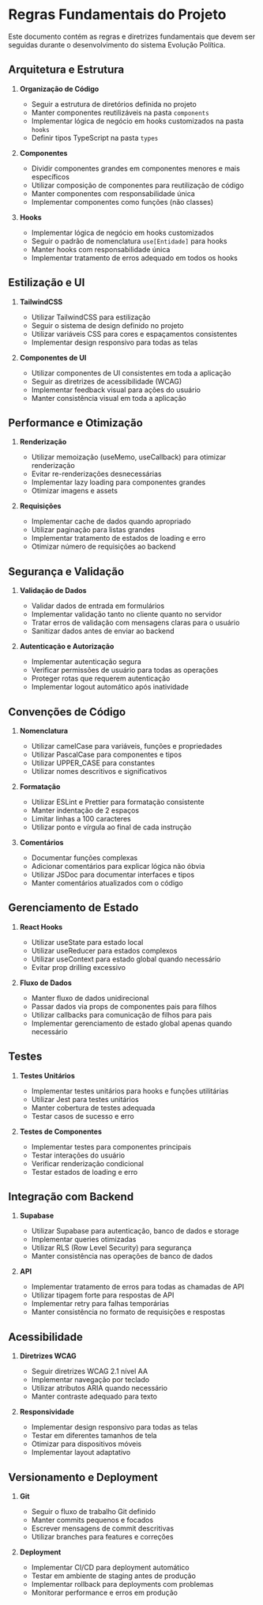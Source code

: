 # Regras Fundamentais do Projeto

Este documento contém as regras e diretrizes fundamentais que devem ser seguidas durante o desenvolvimento do sistema Evolução Política.

## Arquitetura e Estrutura

1. **Organização de Código**
   - Seguir a estrutura de diretórios definida no projeto
   - Manter componentes reutilizáveis na pasta `components`
   - Implementar lógica de negócio em hooks customizados na pasta `hooks`
   - Definir tipos TypeScript na pasta `types`

2. **Componentes**
   - Dividir componentes grandes em componentes menores e mais específicos
   - Utilizar composição de componentes para reutilização de código
   - Manter componentes com responsabilidade única
   - Implementar componentes como funções (não classes)

3. **Hooks**
   - Implementar lógica de negócio em hooks customizados
   - Seguir o padrão de nomenclatura `use[Entidade]` para hooks
   - Manter hooks com responsabilidade única
   - Implementar tratamento de erros adequado em todos os hooks

## Estilização e UI

1. **TailwindCSS**
   - Utilizar TailwindCSS para estilização
   - Seguir o sistema de design definido no projeto
   - Utilizar variáveis CSS para cores e espaçamentos consistentes
   - Implementar design responsivo para todas as telas

2. **Componentes de UI**
   - Utilizar componentes de UI consistentes em toda a aplicação
   - Seguir as diretrizes de acessibilidade (WCAG)
   - Implementar feedback visual para ações do usuário
   - Manter consistência visual em toda a aplicação

## Performance e Otimização

1. **Renderização**
   - Utilizar memoização (useMemo, useCallback) para otimizar renderização
   - Evitar re-renderizações desnecessárias
   - Implementar lazy loading para componentes grandes
   - Otimizar imagens e assets

2. **Requisições**
   - Implementar cache de dados quando apropriado
   - Utilizar paginação para listas grandes
   - Implementar tratamento de estados de loading e erro
   - Otimizar número de requisições ao backend

## Segurança e Validação

1. **Validação de Dados**
   - Validar dados de entrada em formulários
   - Implementar validação tanto no cliente quanto no servidor
   - Tratar erros de validação com mensagens claras para o usuário
   - Sanitizar dados antes de enviar ao backend

2. **Autenticação e Autorização**
   - Implementar autenticação segura
   - Verificar permissões de usuário para todas as operações
   - Proteger rotas que requerem autenticação
   - Implementar logout automático após inatividade

## Convenções de Código

1. **Nomenclatura**
   - Utilizar camelCase para variáveis, funções e propriedades
   - Utilizar PascalCase para componentes e tipos
   - Utilizar UPPER_CASE para constantes
   - Utilizar nomes descritivos e significativos

2. **Formatação**
   - Utilizar ESLint e Prettier para formatação consistente
   - Manter indentação de 2 espaços
   - Limitar linhas a 100 caracteres
   - Utilizar ponto e vírgula ao final de cada instrução

3. **Comentários**
   - Documentar funções complexas
   - Adicionar comentários para explicar lógica não óbvia
   - Utilizar JSDoc para documentar interfaces e tipos
   - Manter comentários atualizados com o código

## Gerenciamento de Estado

1. **React Hooks**
   - Utilizar useState para estado local
   - Utilizar useReducer para estados complexos
   - Utilizar useContext para estado global quando necessário
   - Evitar prop drilling excessivo

2. **Fluxo de Dados**
   - Manter fluxo de dados unidirecional
   - Passar dados via props de componentes pais para filhos
   - Utilizar callbacks para comunicação de filhos para pais
   - Implementar gerenciamento de estado global apenas quando necessário

## Testes

1. **Testes Unitários**
   - Implementar testes unitários para hooks e funções utilitárias
   - Utilizar Jest para testes unitários
   - Manter cobertura de testes adequada
   - Testar casos de sucesso e erro

2. **Testes de Componentes**
   - Implementar testes para componentes principais
   - Testar interações do usuário
   - Verificar renderização condicional
   - Testar estados de loading e erro

## Integração com Backend

1. **Supabase**
   - Utilizar Supabase para autenticação, banco de dados e storage
   - Implementar queries otimizadas
   - Utilizar RLS (Row Level Security) para segurança
   - Manter consistência nas operações de banco de dados

2. **API**
   - Implementar tratamento de erros para todas as chamadas de API
   - Utilizar tipagem forte para respostas de API
   - Implementar retry para falhas temporárias
   - Manter consistência no formato de requisições e respostas

## Acessibilidade

1. **Diretrizes WCAG**
   - Seguir diretrizes WCAG 2.1 nível AA
   - Implementar navegação por teclado
   - Utilizar atributos ARIA quando necessário
   - Manter contraste adequado para texto

2. **Responsividade**
   - Implementar design responsivo para todas as telas
   - Testar em diferentes tamanhos de tela
   - Otimizar para dispositivos móveis
   - Implementar layout adaptativo

## Versionamento e Deployment

1. **Git**
   - Seguir o fluxo de trabalho Git definido
   - Manter commits pequenos e focados
   - Escrever mensagens de commit descritivas
   - Utilizar branches para features e correções

2. **Deployment**
   - Implementar CI/CD para deployment automático
   - Testar em ambiente de staging antes de produção
   - Implementar rollback para deployments com problemas
   - Monitorar performance e erros em produção 